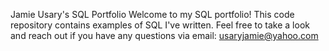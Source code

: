 Jamie Usary's SQL Portfolio 
Welcome to my SQL portfolio! This code repository contains examples of SQL I've written. Feel free to take a look and reach out if you have any questions via email:
usaryjamie@yahoo.com
